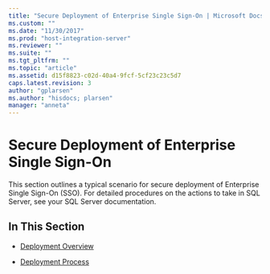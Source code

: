 ```yaml
---
title: "Secure Deployment of Enterprise Single Sign-On | Microsoft Docs"
ms.custom: ""
ms.date: "11/30/2017"
ms.prod: "host-integration-server"
ms.reviewer: ""
ms.suite: ""
ms.tgt_pltfrm: ""
ms.topic: "article"
ms.assetid: d15f8823-c02d-40a4-9fcf-5cf23c23c5d7
caps.latest.revision: 3
author: "gplarsen"
ms.author: "hisdocs; plarsen"
manager: "anneta"
---
```

# Secure Deployment of Enterprise Single Sign-On
This section outlines a typical scenario for secure deployment of Enterprise Single Sign-On (SSO). For detailed procedures on the actions to take in SQL Server, see your SQL Server documentation.  
  
## In This Section  
  
-   [Deployment Overview](../esso/deployment-overview1.md)  
  
-   [Deployment Process](../esso/deployment-process.md)